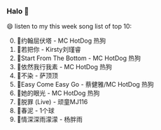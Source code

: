 

### Halo 👋

😄 listen to my this week song list of top 10:

0. 🌈约翰屈伏塔 - MC HotDog 热狗
1. 🌈若把你 - Kirsty刘瑾睿
2. 🌈Start From The Bottom - MC HotDog 热狗
3. 🌈依然我行我素 - MC HotDog 热狗
4. 🌈不染 - 萨顶顶
5. 🌈Easy Come Easy Go - 蔡健雅/MC HotDog 热狗
6. 🌈她的眼光 - MC HotDog 热狗
7. 🌈脱罪 (Live) - 顽童MJ116
8. 🌈春泥 - 1个球
9. 🌈情深深雨濛濛 - 杨胖雨

